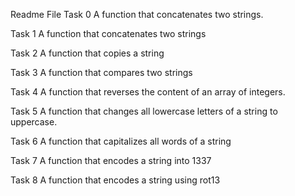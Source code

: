 Readme File
Task 0 A function that concatenates two strings.

Task 1 A function that concatenates two strings

Task 2 A function that copies a string

Task 3 A function that compares two strings

Task 4 A function that reverses the content of an array of integers. 

Task 5 A function that changes all lowercase letters of a string to uppercase.

Task 6 A function that capitalizes all words of a string

Task 7 A function that encodes a string into 1337

Task 8 A function that encodes a string using rot13
